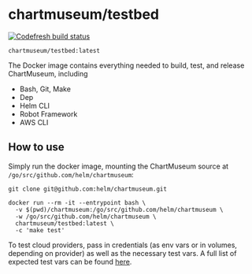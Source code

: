 # chartmuseum/testbed

[![Codefresh build status]( https://g.codefresh.io/api/badges/pipeline/chartmuseum/chartmuseum%2Ftestbed%2Fmaster?type=cf-1)]( https://g.codefresh.io/public/accounts/chartmuseum/pipelines/chartmuseum/testbed/master)

`chartmuseum/testbed:latest`

The Docker image contains everything needed to build, test, and release ChartMuseum, including

- Bash, Git, Make
- Dep
- Helm CLI
- Robot Framework
- AWS CLI


## How to use


Simply run the docker image, mounting the ChartMuseum source at `/go/src/github.com/helm/chartmuseum`:

```
git clone git@github.com:helm/chartmuseum.git

docker run --rm -it --entrypoint bash \
  -v $(pwd)/chartmuseum:/go/src/github.com/helm/chartmuseum \
  -w /go/src/github.com/helm/chartmuseum \
  chartmuseum/testbed:latest \
  -c 'make test'
```

To test cloud providers, pass in credentials (as env vars or in volumes, depending on provider) as well as the necessary test vars. A full list of expected test vars can be found [here](https://github.com/helm/chartmuseum/blob/master/scripts/setup_test_environment.sh#L4).
